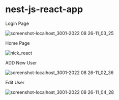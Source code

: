 # nest-js-react-app
Login Page

![screenshot-localhost_3001-2022 08 26-11_03_25](https://user-images.githubusercontent.com/65354936/186830292-bf65992e-4095-4346-8d46-8c0b53286e9a.png)

Home Page

![nick_react](https://user-images.githubusercontent.com/65354936/186830401-45df7808-cc31-4cde-8848-62a1aee6a703.png)

ADD New User

![screenshot-localhost_3001-2022 08 26-11_02_36](https://user-images.githubusercontent.com/65354936/186830569-58213b7e-9c83-411f-bdc2-c5e8d247de69.png)

Edit User

![screenshot-localhost_3001-2022 08 26-11_04_28](https://user-images.githubusercontent.com/65354936/186830616-2120ade0-cb45-4aaa-be2c-8be0e8c42f49.png)
